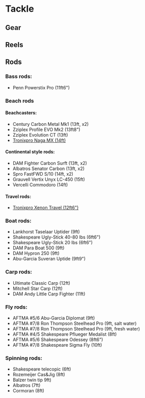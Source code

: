 # Tackle

## Gear

## Reels

## Rods

### Bass rods:

* Penn Powerstix Pro (11ft6")

### Beach rods

#### Beachcasters:

* Century Carbon Metal Mk1 (13ft, x2)
* Zziplex Profile EVO Mk2 (13ft8")
* Zziplex Evolution CT (13ft)
* [Tronixpro Naga MX (14ft)](Rods_Tronixpro_Naga_MX.md)

#### Continental style rods:

* DAM Fighter Carbon Surft (13ft, x2)
* Albatros Senator Carbon (13ft, x2)
* Spro FastFWD S/10 (14ft, x2)
* Grauvell Vertix Unyx LC-450 (15ft)
* Vercelli Commodoro (14ft)

#### Travel rods:

* [Tronixpro Xenon Travel (12ft6")](Rods_Tronixpro_Xenon_Travel.md)

### Boat rods:

* Lankhorst Taselaar Uptider (9ft)
* Shakespeare Ugly-Stick 40-80 lbs (6ft6")
* Shakespeare Ugly-Stick 20 lbs (6ft6")
* DAM Para Boat 500 (9ft)
* DAM Hypron 250 (9ft)
* Abu-Garcia Suveran Uptide (9ft9")

### Carp rods:

* Ultimate Classic Carp (12ft)
* Mitchell Star Carp (12ft)
* DAM Andy Little Carp Fighter (11ft)

### Fly rods:

* AFTMA #5/6 Abu-Garcia Diplomat (9ft)
* AFTMA #7/8 Ron Thompson Steelhead Pro (9ft, salt water)
* AFTMA #7/8 Ron Thompson Steelhead Pro (9ft, fresh water)
* AFTMA #4/5 Shakespeare Pflueger Medalist (8ft)
* AFTMA #5/6 Shakespeare Odessey (8ft6")
* AFTMA #7/8 Shakespeare Sigma Fly (10ft)

### Spinning rods:

* Shakespeare telecopic (6ft)
* Rozemeijer Cas&Jig (8ft)
* Balzer twin tip 9ft)
* Albatros (7ft)
* Cormoran (8ft)

